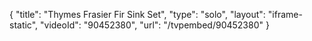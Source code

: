 {
    "title": "Thymes Frasier Fir Sink Set",
    "type": "solo",
    "layout": "iframe-static",
    "videoId": "90452380",
    "url": "\/tvpembed\/90452380"
}